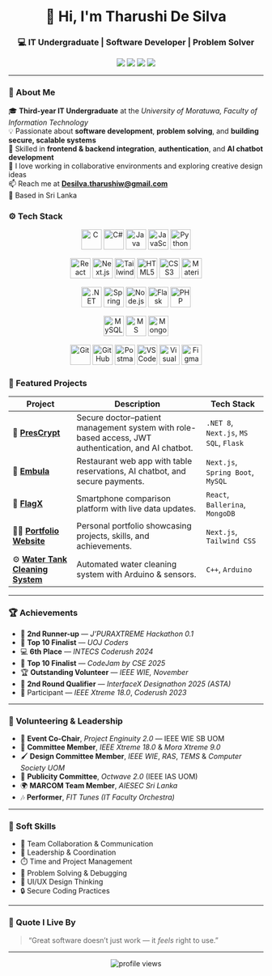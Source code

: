 <h1 align="center">👋 Hi, I'm Tharushi De Silva</h1>
<h3 align="center">💻 IT Undergraduate | Software Developer | Problem Solver</h3>

<p align="center">
  <a href="mailto:Desilva.tharushiw@gmail.com"><img src="https://img.shields.io/badge/Email-D14836?style=flat&logo=gmail&logoColor=white" /></a>
  <a href="https://www.linkedin.com/in/tharushii/"><img src="https://img.shields.io/badge/LinkedIn-0077B5?style=flat&logo=linkedin&logoColor=white" /></a>
  <a href="https://tharushidev.vercel.app/"><img src="https://img.shields.io/badge/Portfolio-000000?style=flat&logo=vercel&logoColor=white" /></a>
  <a href="https://github.com/TharushiDSilva"><img src="https://img.shields.io/badge/GitHub-181717?style=flat&logo=github&logoColor=white" /></a>
</p>

---

### 🌸 About Me

🎓 **Third-year IT Undergraduate** at the *University of Moratuwa, Faculty of Information Technology*  
💡 Passionate about **software development**, **problem solving**, and **building secure, scalable systems**  
🧠 Skilled in **frontend & backend integration**, **authentication**, and **AI chatbot development**  
💬 I love working in collaborative environments and exploring creative design ideas  
📫 Reach me at **Desilva.tharushiw@gmail.com**  
📍 Based in Sri Lanka  


### ⚙️ Tech Stack

<p align="center">
  <!-- Programming Languages -->
  <img src="https://cdn.jsdelivr.net/gh/devicons/devicon/icons/c/c-original.svg" alt="C" width="40" height="40"/>
  <img src="https://cdn.jsdelivr.net/gh/devicons/devicon/icons/csharp/csharp-original.svg" alt="C#" width="40" height="40"/>
  <img src="https://cdn.jsdelivr.net/gh/devicons/devicon/icons/java/java-original.svg" alt="Java" width="40" height="40"/>
  <img src="https://cdn.jsdelivr.net/gh/devicons/devicon/icons/javascript/javascript-original.svg" alt="JavaScript" width="40" height="40"/>
  <img src="https://cdn.jsdelivr.net/gh/devicons/devicon/icons/python/python-original.svg" alt="Python" width="40" height="40"/>
</p>

<p align="center">
  <!-- Frontend -->
  <img src="https://cdn.jsdelivr.net/gh/devicons/devicon/icons/react/react-original.svg" alt="React" width="40" height="40"/>
  <img src="https://cdn.jsdelivr.net/gh/devicons/devicon/icons/nextjs/nextjs-original.svg" alt="Next.js" width="40" height="40"/>
  <img src="https://cdn.jsdelivr.net/gh/devicons/devicon/icons/tailwindcss/tailwindcss-plain.svg" alt="Tailwind CSS" width="40" height="40"/>
  <img src="https://cdn.jsdelivr.net/gh/devicons/devicon/icons/html5/html5-original.svg" alt="HTML5" width="40" height="40"/>
  <img src="https://cdn.jsdelivr.net/gh/devicons/devicon/icons/css3/css3-original.svg" alt="CSS3" width="40" height="40"/>
  <img src="https://cdn.jsdelivr.net/gh/devicons/devicon/icons/materialui/materialui-original.svg" alt="Material UI" width="40" height="40"/>
</p>

<p align="center">
  <!-- Backend -->
  <img src="https://cdn.jsdelivr.net/gh/devicons/devicon/icons/dotnet/dotnet-original.svg" alt=".NET" width="40" height="40"/>
  <img src="https://cdn.jsdelivr.net/gh/devicons/devicon/icons/spring/spring-original.svg" alt="Spring Boot" width="40" height="40"/>
  <img src="https://cdn.jsdelivr.net/gh/devicons/devicon/icons/nodejs/nodejs-original.svg" alt="Node.js" width="40" height="40"/>
  <img src="https://cdn.jsdelivr.net/gh/devicons/devicon/icons/flask/flask-original.svg" alt="Flask" width="40" height="40"/>
  <img src="https://cdn.jsdelivr.net/gh/devicons/devicon/icons/php/php-original.svg" alt="PHP" width="40" height="40"/>
</p>

<p align="center">
  <!-- Database -->
  <img src="https://cdn.jsdelivr.net/gh/devicons/devicon/icons/mysql/mysql-original.svg" alt="MySQL" width="40" height="40"/>
  <img src="https://cdn.jsdelivr.net/gh/devicons/devicon/icons/microsoftsqlserver/microsoftsqlserver-plain.svg" alt="MS SQL" width="40" height="40"/>
  <img src="https://cdn.jsdelivr.net/gh/devicons/devicon/icons/mongodb/mongodb-original.svg" alt="MongoDB" width="40" height="40"/>
</p>

<p align="center">
  <!-- Tools -->
  <img src="https://cdn.jsdelivr.net/gh/devicons/devicon/icons/git/git-original.svg" alt="Git" width="40" height="40"/>
  <img src="https://cdn.jsdelivr.net/gh/devicons/devicon/icons/github/github-original.svg" alt="GitHub" width="40" height="40"/>
  <img src="https://cdn.jsdelivr.net/gh/devicons/devicon/icons/postman/postman-original.svg" alt="Postman" width="40" height="40"/>
  <img src="https://cdn.jsdelivr.net/gh/devicons/devicon/icons/vscode/vscode-original.svg" alt="VS Code" width="40" height="40"/>
  <img src="https://cdn.jsdelivr.net/gh/devicons/devicon/icons/visualstudio/visualstudio-plain.svg" alt="Visual Studio" width="40" height="40"/>
  <img src="https://cdn.jsdelivr.net/gh/devicons/devicon/icons/figma/figma-original.svg" alt="Figma" width="40" height="40"/>
</p>

### 🧩 Featured Projects

| Project | Description | Tech Stack |
|----------|--------------|------------|
| 🔐 [**PresCrypt**](https://github.com/TharushiDSilva/PresCrypt) | Secure doctor–patient management system with role-based access, JWT authentication, and AI chatbot. | `.NET 8`, `Next.js`, `MS SQL`, `Flask` |
| 🍴 [**Embula**](https://github.com/TharushiDSilva/Embula) | Restaurant web app with table reservations, AI chatbot, and secure payments. | `Next.js`, `Spring Boot`, `MySQL` |
| 📱 [**FlagX**](https://github.com/TharushiDSilva/FlagX) | Smartphone comparison platform with live data updates. | `React`, `Ballerina`, `MongoDB` |
| 🧑‍💼 [**Portfolio Website**](https://tharushidev.vercel.app/) | Personal portfolio showcasing projects, skills, and achievements. | `Next.js`, `Tailwind CSS` |
| ⚙️ [**Water Tank Cleaning System**](#) | Automated water cleaning system with Arduino & sensors. | `C++`, `Arduino` |

---

### 🏆 Achievements

- 🥈 **2nd Runner-up** — *J’PURAXTREME Hackathon 0.1*  
- 🏅 **Top 10 Finalist** — *UOJ Coders*  
- 💻 **6th Place** — *INTECS Coderush 2024*  
- 🧠 **Top 10 Finalist** — *CodeJam by CSE 2025*  
- 🏆 **Outstanding Volunteer** — *IEEE WIE, November*  
- 🎨 **2nd Round Qualifier** — *InterfaceX Designathon 2025 (ASTA)*  
- 🤝 Participant — *IEEE Xtreme 18.0*, *Coderush 2023*

---

### 🤝 Volunteering & Leadership

- 🎯 **Event Co-Chair**, *Project Enginuity 2.0* — IEEE WIE SB UOM  
- 🧩 **Committee Member**, *IEEE Xtreme 18.0* & *Mora Xtreme 9.0*  
- 🖌️ **Design Committee Member**, *IEEE WIE*, *RAS*, *TEMS* & *Computer Society UOM*  
- 📢 **Publicity Committee**, *Octwave 2.0* (IEEE IAS UOM)  
- 🌍 **MARCOM Team Member**, *AIESEC Sri Lanka*  
- 🎶 **Performer**, *FIT Tunes (IT Faculty Orchestra)*  

---

### 💼 Soft Skills

- 🤝 Team Collaboration & Communication  
- 🧭 Leadership & Coordination  
- ⏱️ Time and Project Management  
- 🧩 Problem Solving & Debugging  
- 🎨 UI/UX Design Thinking  
- 🔒 Secure Coding Practices  

---

### 💬 Quote I Live By
> “Great software doesn’t just work — it *feels* right to use.”

---

<p align="center">
  <img src="https://komarev.com/ghpvc/?username=TharushiDSilva&label=Profile%20Views&color=ff69b4&style=flat-square" alt="profile views" />
</p>
